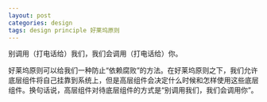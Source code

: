 ```yaml
---
layout: post
categories: design
tags: design principle 好莱坞原则
---
```


别调用（打电话给）我们，我们会调用（打电话给）你。

好莱坞原则可以给我们一种防止“依赖腐败”的方法。在好莱坞原则之下，我们允许底层组件将自己挂靠到系统上，但是高层组件会决定什么时候和怎样使用这些底层组件。换句话说，高层组件对待底层组件的方式是“别调用我们，我们会调用你”。